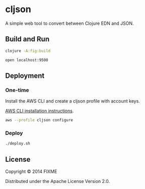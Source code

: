 # cljson

A simple web tool to convert between Clojure EDN and JSON.

## Build and Run

```bash
clojure -A:fig:build
```

```bash
open localhost:9500
```

## Deployment

### One-time

Install the AWS CLI and create a cljson profile with account keys.

[AWS CLI installation instructions](https://docs.aws.amazon.com/cli/latest/userguide/install-macos.html#install-bundle-macos).

```bash
aws --profile cljson configure
```

### Deploy

```bash
./deploy.sh
```

## License

Copyright © 2014 FIXME

Distributed under the Apache License Version 2.0.

